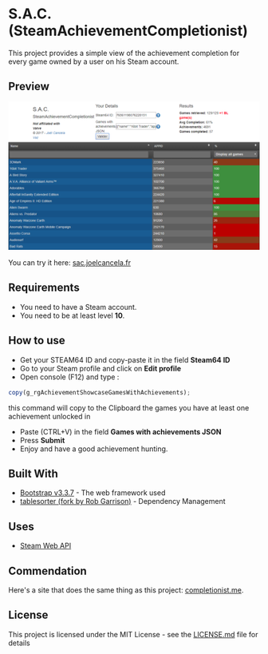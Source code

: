 # S.A.C. (SteamAchievementCompletionist)

This project provides a simple view of the achievement completion for every game owned by a user on his Steam account.

## Preview
![Preview](img/preview.png)

You can try it here: [sac.joelcancela.fr](http://sac.joelcancela.fr/)

## Requirements

* You need to have a Steam account.
* You need to be at least level **10**.

## How to use

* Get your STEAM64 ID and copy-paste it in the field **Steam64 ID**
* Go to your Steam profile and click on **Edit profile**
* Open console (F12) and type :
```js
copy(g_rgAchievementShowcaseGamesWithAchievements);
```
this command will copy to the Clipboard the games you have at least one achievement unlocked in
    
* Paste (CTRL+V) in the field **Games with achievements JSON**
* Press **Submit**
* Enjoy and have a good achievement hunting.

## Built With

* [Bootstrap v3.3.7](https://getbootstrap.com/docs/3.3/) - The web framework used
* [tablesorter (fork by Rob Garrison)](https://mottie.github.io/tablesorter/docs/) - Dependency Management

## Uses

* [Steam Web API](https://developer.valvesoftware.com/wiki/Steam_Web_API)

## Commendation

Here's a site that does the same thing as this project: [completionist.me](https://completionist.me).

## License

This project is licensed under the MIT License - see the [LICENSE.md](LICENSE.md) file for details
